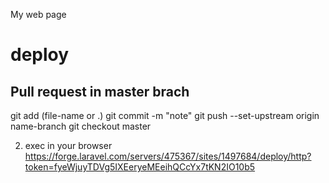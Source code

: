 My web page


# deploy

## Pull request in master brach
git add (file-name or .)
git commit -m "note"
git push --set-upstream origin name-branch
git checkout master

2. exec in your browser https://forge.laravel.com/servers/475367/sites/1497684/deploy/http?token=fyeWjuyTDVg5IXEeryeMEeihQCcYx7tKN2IO10b5

